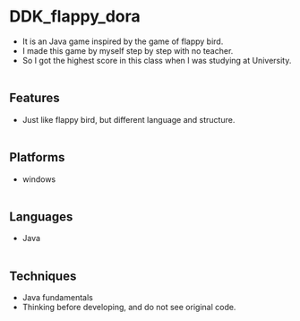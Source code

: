 # DDK_flappy_dora
* It is an Java game inspired by the game of flappy bird.
* I made this game by myself step by step with no teacher.
* So I got the highest score in this class when I was studying at University.
<br><br/>

## Features
* Just like flappy bird, but different language and structure.
<br><br/>

## Platforms
* windows 
<br><br/>

## Languages
* Java
<br><br/>

## Techniques
  - Java fundamentals
  - Thinking before developing, and do not see original code.
<br><br/>

